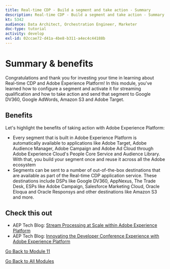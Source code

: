 ```yaml
---
title: Real-time CDP - Build a segment and take action - Summary
description: Real-time CDP - Build a segment and take action - Summary
kt: 5342
audience: Data Architect, Orchestration Engineer, Marketer
doc-type: tutorial
activity: develop
exl-id: 02ccae72-d41a-4be8-b311-a4ec4c44188b
---
```

# Summary & benefits

Congratulations and thank you for investing your time in learning about Real-time CDP and Adobe Experience Platform! 
In this module, you've learned how to configure a segment and activate it for streaming qualification and how to take action and send that segment to Google DV360, Google AdWords, Amazon S3 and Adobe Target. 

## Benefits

Let's highlight the benefits of taking action with Adobe Experience Platform:

- Every segment that is built in Adobe Experience Platform is automatically available to applications like Adobe Target, Adobe Audience Manager, Adobe Campaign and Adobe Ad Cloud through Adobe Experience Cloud's People Core Service and Audience Library. With that, you build your segment once and reuse it across all the Adobe ecosystem
- Segments can be sent to a number of out-of-the-box destinations that are available as part of the Real-time CDP application service. These destinations include DSPs like Google DV360, AppNexus, The Trade Desk, ESPs like Adobe Campaign, Salesforce Marketing Cloud, Oracle Eloqua and Oracle Responsys and other destinations like Amazon S3 and more.

## Check this out

- AEP Tech Blog: [Stream Processing at Scale within Adobe Experience Platform](https://medium.com/adobetech/stream-processing-at-scale-within-adobe-experience-platform-909ed502da71)
- AEP Tech Blog: [Innovating the Developer Conference Experience with Adobe Experience Platform](https://medium.com/adobetech/innovating-developer-conference-with-adobe-experience-platform-c8c2d1fe8d88)

[Go Back to Module 11](./real-time-cdp-build-a-segment-take-action.md)

[Go Back to All Modules](../../overview.md)
